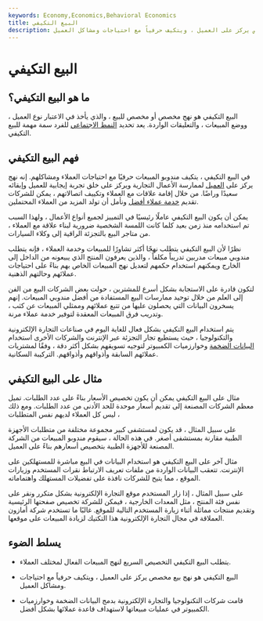 ```yaml
---
keywords: Economy,Economics,Behavioral Economics
title: البيع التكيفي
description: البيع المتكيف هو نهج بيع مخصص يركز على العميل ، ويتكيف حرفياً مع احتياجات ومشاكل العميل.
---
```


# البيع التكيفي
## ما هو البيع التكيفي؟

البيع التكيفي هو نهج مخصص أو مخصص للبيع ، والذي يأخذ في الاعتبار نوع العميل ، ووضع المبيعات ، والتعليقات الواردة. يعد تحديد [النمط الاجتماعي](/social-style) للفرد سمة مهمة للبيع التكيفي.

## فهم البيع التكيفي

في البيع التكيفي ، يتكيف مندوبو المبيعات حرفيًا مع احتياجات العملاء ومشاكلهم. إنه نهج يركز على [العميل](/client-centric) لممارسة الأعمال التجارية ويركز على خلق تجربة إيجابية للعميل وإبقائه سعيدًا وراضًا. من خلال إقامة علاقات مع العملاء وتكييف اتصالاتهم ، يمكن للشركات تقديم [خدمة عملاء أفضل](/customer-service) ونأمل أن تولد المزيد من العملاء المحتملين.

يمكن أن يكون البيع التكيفي عاملًا رئيسيًا في التمييز لجميع أنواع الأعمال ، ولهذا السبب تم استخدامه منذ زمن بعيد كلما كانت اللمسة الشخصية ضرورية لبناء علاقة مع العملاء ، من متاجر البيع بالتجزئة الراقية إلى وكلاء السيارات.

نظرًا لأن البيع التكيفي يتطلب نهجًا أكثر تشاورًا للمبيعات وخدمة العملاء ، فإنه يتطلب مندوبي مبيعات مدربين تدريباً مكلفاً ، والذين يعرفون المنتج الذي يبيعونه من الداخل إلى الخارج ويمكنهم استخدام حكمهم لتعديل نهج المبيعات الخاص بهم بناءً على احتياجات عملائهم وحالتهم الذهنية.

لتكون قادرة على الاستجابة بشكل أسرع للمشترين ، حولت بعض الشركات البيع من الفن إلى العلم من خلال توحيد ممارسات البيع المستفادة من أفضل مندوبي المبيعات. إنهم يسخرون البيانات التي يحصلون عليها من تتبع عملائهم وممثلي المبيعات عن كثب ، وتدريب فرق المبيعات المعقدة لتوفير خدمة عملاء مرنة.

يتم استخدام البيع التكيفي بشكل فعال للغاية اليوم في صناعات التجارة الإلكترونية والتكنولوجيا ، حيث يستطيع تجار التجزئة عبر الإنترنت والشركات الأخرى استخدام [البيانات الضخمة](/big-data) وخوارزميات الكمبيوتر لتوجيه تسويقهم بشكل أكثر دقة ، وفقًا لمشتريات عملائهم السابقة وأذواقهم وأذواقهم. التركيبة السكانية.

## مثال على البيع التكيفي

مثال على البيع التكيفي يمكن أن يكون تخصيص الأسعار بناءً على عدد الطلبات. تميل معظم الشركات المصنعة إلى تقديم أسعار موحدة للحد الأدنى من عدد الطلبات. ومع ذلك ، ليس كل العملاء لديهم نفس المتطلبات

على سبيل المثال ، قد يكون لمستشفى كبير مجموعة مختلفة من متطلبات الأجهزة الطبية مقارنة بمستشفى أصغر. في هذه الحالة ، سيقوم مندوبو المبيعات من الشركة المصنعة للأجهزة الطبية بتخصيص أسعارهم بناءً على العميل.

مثال آخر على البيع التكيفي هو استخدام البيانات في البيع مباشرة للمستهلكين على الإنترنت. تتعقب البيانات الواردة من ملفات تعريف الارتباط نقرات المستخدم وزيارات الموقع ، مما يتيح للشركات نافذة على تفضيلات المستهلك واهتماماته.

على سبيل المثال ، إذا زار المستخدم موقع التجارة الإلكترونية بشكل متكرر ونقر على نفس فئة المنتج ، مثل المعدات الخارجية ، فيمكن للشركة تخصيص صفحتها الرئيسية وتقديم منتجات مماثلة أثناء زيارة المستخدم التالية للموقع. غالبًا ما تستخدم شركة أمازون العملاقة في مجال التجارة الإلكترونية هذا التكتيك لزيادة المبيعات على موقعها.

## يسلط الضوء

- يتطلب البيع التكيفي التخصيص السريع لنهج المبيعات الفعال لمختلف العملاء.

- البيع التكيفي هو نهج بيع مخصص يركز على العميل ، ويتكيف حرفياً مع احتياجات ومشاكل العميل.

- قامت شركات التكنولوجيا والتجارة الإلكترونية بدمج البيانات الضخمة وخوارزميات الكمبيوتر في عمليات مبيعاتها لاستهداف قاعدة عملائها بشكل أفضل.


